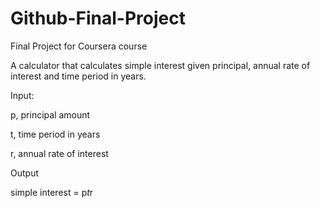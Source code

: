 # Github-Final-Project
Final Project for Coursera course 

A calculator that calculates simple interest given principal, annual rate of interest and time period in years.

Input:

   p, principal amount

   t, time period in years

   r, annual rate of interest
   
Output

   simple interest = p*t*r
